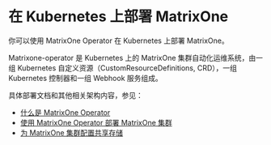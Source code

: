# 在 Kubernetes 上部署 MatrixOne

你可以使用 MatrixOne Operator 在 Kubernetes 上部署 MatrixOne。

Matrixone-operator 是 Kubernetes 上的 MatrixOne 集群自动化运维系统，由一组 Kubernetes 自定义资源（CustomResourceDefinitions, CRD），一组 Kubernetes 控制器和一组 Webhook 服务组成。

具体部署文档和其他相关架构内容，参见：

- [什么是 MatrixOne Operator](mo-in-kubernetes/whats-mo-operator.md)
- [使用 MatrixOne Operator 部署 MatrixOne 集群](mo-in-kubernetes/get-started.md)
- [为 MatrixOne 集群配置共享存储](mo-in-kubernetes/configure-shared-memory.md)
